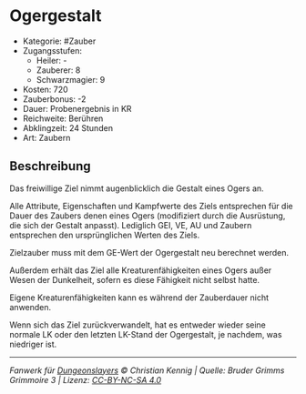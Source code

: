 # Ogergestalt

- Kategorie: #Zauber
- Zugangsstufen:
  - Heiler: -
  - Zauberer: 8
  - Schwarzmagier: 9
- Kosten: 720
- Zauberbonus: -2
- Dauer: Probenergebnis in KR
- Reichweite: Berühren
- Abklingzeit: 24 Stunden
- Art: Zaubern

## Beschreibung

Das freiwillige Ziel nimmt augenblicklich die Gestalt eines Ogers an.

Alle Attribute, Eigenschaften und Kampfwerte des Ziels entsprechen für die Dauer des Zaubers denen eines Ogers (modifiziert durch die Ausrüstung, die sich der Gestalt anpasst). Lediglich GEI, VE, AU und Zaubern entsprechen den ursprünglichen Werten des Ziels.

Zielzauber muss mit dem GE-Wert der Ogergestalt neu berechnet werden.

Außerdem erhält das Ziel alle Kreaturenfähigkeiten eines Ogers außer Wesen der Dunkelheit, sofern es diese Fähigkeit nicht selbst hatte.

Eigene Kreaturenfähigkeiten kann es während der Zauberdauer nicht anwenden.

Wenn sich das Ziel zurückverwandelt, hat es entweder wieder seine normale LK oder den letzten LK-Stand der Ogergestalt, je nachdem, was niedriger ist.

---

_Fanwerk für [Dungeonslayers](https://www.dungeonslayers.net/) © Christian Kennig | Quelle: Bruder Grimms Grimmoire 3 | Lizenz: [CC-BY-NC-SA 4.0](https://creativecommons.org/licenses/by-nc-sa/4.0/deed.de)_
